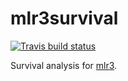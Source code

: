 # mlr3survival

[![Travis build status](https://travis-ci.org/mlr-org/mlr3survival.svg?branch=master)](https://travis-ci.org/mlr-org/mlr3survival)

Survival analysis for [mlr3](https://mlr3.mlr-org.com).
